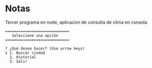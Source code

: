 # Notas
Tercer programa en node, aplicacion de consulta de clima en consola
```
=============================
   Seleccione una opción
=============================

? ¿Qué desea hacer? (Use arrow keys)
❯ 1. Buscar ciudad
  2. Historial
  3. Salir
```